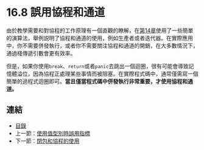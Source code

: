 # 16.8 誤用協程和通道

由於教學需要和對協程的工作原理有一個直觀的瞭解，在[第14章](14.0.md)使用了一些簡單的演算法，舉例説明了協程和通道的使用，例如生產者或者迭代器。在實際應用中，你不需要併發執行，或者你不需要關注協程和通道的開銷，在大多數情況下，通過棧傳遞引數會更有效率。

但是，如果你使用`break`、`return`或者`panic`去跳出一個迴圈，很有可能會導致記憶體溢位，因為協程正處理某些事情而被阻塞。在實際程式碼中，通常僅需寫一個簡單的過程式迴圈即可。**當且僅當程式碼中併發執行非常重要，才使用協程和通道。**

## 連結

- [目錄](directory.md)
- 上一節：[使用值型別時誤用指標](16.7.md)
- 下一節：[閉包和協程的使用](16.9.md)